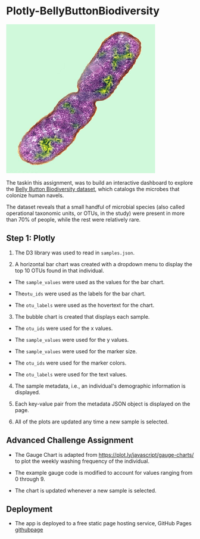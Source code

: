 # Plotly-BellyButtonBiodiversity

![Bacteria by filterforge.com](Images/bacteria.jpg)

The taskin this assignment, was to build an interactive dashboard to explore the [Belly Button Biodiversity dataset](http://robdunnlab.com/projects/belly-button-biodiversity/), which catalogs the microbes that colonize human navels.

The dataset reveals that a small handful of microbial species (also called operational taxonomic units, or OTUs, in the study) were present in more than 70% of people, while the rest were relatively rare.

## Step 1: Plotly

1. The D3 library was used to read in `samples.json`.

2. A horizontal bar chart was created with a dropdown menu to display the top 10 OTUs found in that individual.

* The `sample_values` were used as the values for the bar chart.

* The`otu_ids` were used as the labels for the bar chart.

* The `otu_labels` were used as the hovertext for the chart.

3. The bubble chart is created that displays each sample.

* The `otu_ids` were used for the x values.

* The `sample_values` were used for the y values.

* The `sample_values` were used for the marker size.

* The `otu_ids` were used for the marker colors.

* The `otu_labels` were used for the text values.


4. The sample metadata, i.e., an individual's demographic information is displayed.

5. Each key-value pair from the metadata JSON object is displayed on the page.

6. All of the plots are updated any time a new sample is selected.

## Advanced Challenge Assignment


* The Gauge Chart is adapted from <https://plot.ly/javascript/gauge-charts/> to plot the weekly washing frequency of the individual.

* The example gauge code is modified to account for values ranging from 0 through 9.

* The chart is updated whenever a new sample is selected.


## Deployment

* The app is deployed to a free static page hosting service, GitHub Pages 
[githubpage](https://vijetaputhran.github.io/Plotly-BellyButtonBiodiversity/)
